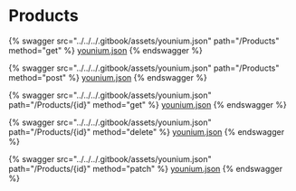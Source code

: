 # Products

{% swagger src="../../../.gitbook/assets/younium.json" path="/Products" method="get" %}
[younium.json](../../../.gitbook/assets/younium.json)
{% endswagger %}

{% swagger src="../../../.gitbook/assets/younium.json" path="/Products" method="post" %}
[younium.json](../../../.gitbook/assets/younium.json)
{% endswagger %}

{% swagger src="../../../.gitbook/assets/younium.json" path="/Products/{id}" method="get" %}
[younium.json](../../../.gitbook/assets/younium.json)
{% endswagger %}

{% swagger src="../../../.gitbook/assets/younium.json" path="/Products/{id}" method="delete" %}
[younium.json](../../../.gitbook/assets/younium.json)
{% endswagger %}

{% swagger src="../../../.gitbook/assets/younium.json" path="/Products/{id}" method="patch" %}
[younium.json](../../../.gitbook/assets/younium.json)
{% endswagger %}
